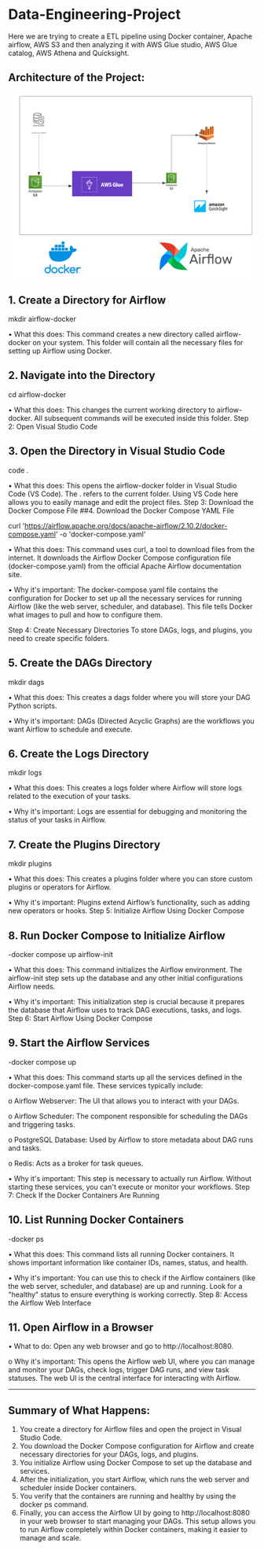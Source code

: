 # Data-Engineering-Project
Here we are trying to create a ETL pipeline using Docker container, Apache airflow, AWS S3 and then analyzing it with AWS Glue studio, AWS Glue catalog, AWS Athena and Quicksight.

## Architecture of the Project:
![Data WorkFlow](https://github.com/PavansaiGundaram/Data-Engineering-Project/blob/main/Flowcharts%20(1).jpeg)

## 1. Create a Directory for Airflow

mkdir airflow-docker

•	What this does: This command creates a new directory called airflow-docker on your system. This folder will contain all the necessary files for setting up Airflow using Docker.

## 2. Navigate into the Directory

cd airflow-docker

•	What this does: This changes the current working directory to airflow-docker. All subsequent commands will be executed inside this folder.
Step 2: Open Visual Studio Code

## 3. Open the Directory in Visual Studio Code

code .

•	What this does: This opens the airflow-docker folder in Visual Studio Code (VS Code). The . refers to the current folder. Using VS Code here allows you to easily manage and edit the project files.
Step 3: Download the Docker Compose File
##4. Download the Docker Compose YAML File

curl 'https://airflow.apache.org/docs/apache-airflow/2.10.2/docker-compose.yaml' -o 'docker-compose.yaml'

•	What this does: This command uses curl, a tool to download files from the internet. It downloads the Airflow Docker Compose configuration file (docker-compose.yaml) from the official Apache Airflow documentation site.

•	Why it's important: The docker-compose.yaml file contains the configuration for Docker to set up all the necessary services for running Airflow (like the web server, scheduler, and database). This file tells Docker what images to pull and how to configure them.

Step 4: Create Necessary Directories
To store DAGs, logs, and plugins, you need to create specific folders.
## 5. Create the DAGs Directory

mkdir dags

•	What this does: This creates a dags folder where you will store your DAG Python scripts.

•	Why it's important: DAGs (Directed Acyclic Graphs) are the workflows you want Airflow to schedule and execute.
## 6. Create the Logs Directory

mkdir logs

•	What this does: This creates a logs folder where Airflow will store logs related to the execution of your tasks.

•	Why it's important: Logs are essential for debugging and monitoring the status of your tasks in Airflow.

## 7. Create the Plugins Directory

mkdir plugins

•	What this does: This creates a plugins folder where you can store custom plugins or operators for Airflow.

•	Why it's important: Plugins extend Airflow’s functionality, such as adding new operators or hooks.
Step 5: Initialize Airflow Using Docker Compose

## 8. Run Docker Compose to Initialize Airflow

-docker compose up airflow-init

•	What this does: This command initializes the Airflow environment. The airflow-init step sets up the database and any other initial configurations Airflow needs.

•	Why it's important: This initialization step is crucial because it prepares the database that Airflow uses to track DAG executions, tasks, and logs.
Step 6: Start Airflow Using Docker Compose

## 9. Start the Airflow Services

-docker compose up

•	What this does: This command starts up all the services defined in the docker-compose.yaml file. These services typically include:

o	Airflow Webserver: The UI that allows you to interact with your DAGs.

o	Airflow Scheduler: The component responsible for scheduling the DAGs and triggering tasks.

o	PostgreSQL Database: Used by Airflow to store metadata about DAG runs and tasks.

o	Redis: Acts as a broker for task queues.

•	Why it's important: This step is necessary to actually run Airflow. Without starting these services, you can't execute or monitor your workflows.
Step 7: Check If the Docker Containers Are Running

## 10. List Running Docker Containers

-docker ps

•	What this does: This command lists all running Docker containers. It shows important information like container IDs, names, status, and health.

•	Why it's important: You can use this to check if the Airflow containers (like the web server, scheduler, and database) are up and running. Look for a "healthy" status to ensure everything is working correctly.
Step 8: Access the Airflow Web Interface

## 11. Open Airflow in a Browser

•	What to do: Open any web browser and go to http://localhost:8080.

o	Why it's important: This opens the Airflow web UI, where you can manage and monitor your DAGs, check logs, trigger DAG runs, and view task statuses. The web UI is the central interface for interacting with Airflow.
________________________________________
## Summary of What Happens:
1.	You create a directory for Airflow files and open the project in Visual Studio Code.
2.	You download the Docker Compose configuration for Airflow and create necessary directories for your DAGs, logs, and plugins.
3.	You initialize Airflow using Docker Compose to set up the database and services.
4.	After the initialization, you start Airflow, which runs the web server and scheduler inside Docker containers.
5.	You verify that the containers are running and healthy by using the docker ps command.
6.	Finally, you can access the Airflow UI by going to http://localhost:8080 in your web browser to start managing your DAGs.
This setup allows you to run Airflow completely within Docker containers, making it easier to manage and scale.


